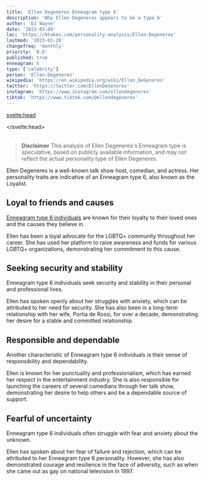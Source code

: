 ```yaml
---
title: 'Ellen Degeneres Enneagram type 6'
description: 'Why Ellen Degeneres appears to be a type 6'
author: 'DJ Wayne'
date: '2023-03-09'
loc: 'https://9takes.com/personality-analysis/Ellen-Degeneres'
lastmod: '2023-03-26'
changefreq: 'monthly'
priority: '0.6'
published: true
enneagram: 6
type: ['celebrity']
person: 'Ellen-Degeneres'
wikipedia: 'https://en.wikipedia.org/wiki/Ellen_DeGeneres'
twitter: 'https://twitter.com/EllenDeGeneres'
instagram: 'https://www.instagram.com/ellendegeneres'
tiktok: 'https://www.tiktok.com/@ellendegeneres'
---
```


<svelte:head>

</svelte:head>

<!-- quitting hollywood after commedy tour -->

<script>
	import  PopCard  from "$lib/components/atoms/PopCard.svelte";
import BlogPurpose from '$lib/components/blog/BlogPurpose.svelte'
</script>
<div
	style="display: flex;
    justify-content: center;
    margin: 1rem 0;
	"
>
	<PopCard
		image={`/types/6s/${'Ellen-Degeneres'}.webp`}
		showIcon={false}
		enneagramType="6"
		displayText="Ellen Degeneres"
		subtext=""
	/>
</div>

> **Disclaimer** This analysis of Ellen Degeneres's Enneagram type is speculative, based on publicly available information, and may not reflect the actual personality type of Ellen Degeneres.

<p class="firstLetter">Ellen Degeneres is a well-known talk show host, comedian, and actress. Her personality traits are indicative of an Enneagram type 6, also known as the Loyalist.</p>

## Loyal to friends and causes

[Enneagram type 6 individuals](/enneagram-corner/enneagram-type-6) are known for their loyalty to their loved ones and the causes they believe in.

Ellen has been a loyal advocate for the LGBTQ+ community throughout her career. She has used her platform to raise awareness and funds for various LGBTQ+ organizations, demonstrating her commitment to this cause.

## Seeking security and stability

Enneagram type 6 individuals seek security and stability in their personal and professional lives.

Ellen has spoken openly about her struggles with anxiety, which can be attributed to her need for security. She has also been in a long-term relationship with her wife, Portia de Rossi, for over a decade, demonstrating her desire for a stable and committed relationship.

## Responsible and dependable

Another characteristic of Enneagram type 6 individuals is their sense of responsibility and dependability.

Ellen is known for her punctuality and professionalism, which has earned her respect in the entertainment industry. She is also responsible for launching the careers of several comedians through her talk show, demonstrating her desire to help others and be a dependable source of support.

## Fearful of uncertainty

Enneagram type 6 individuals often struggle with fear and anxiety about the unknown.

Ellen has spoken about her fear of failure and rejection, which can be attributed to her Enneagram type 6 personality. However, she has also demonstrated courage and resilience in the face of adversity, such as when she came out as gay on national television in 1997.
